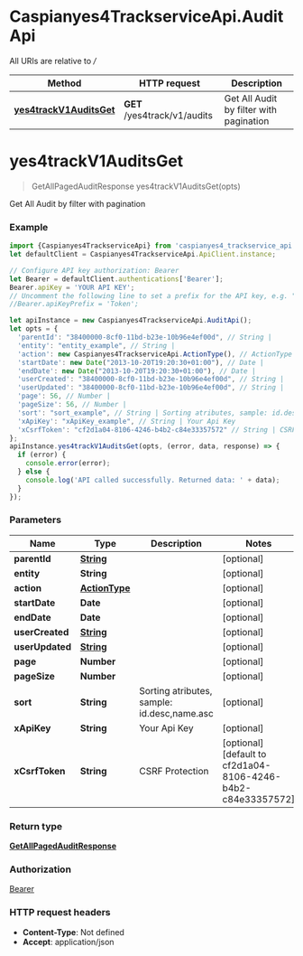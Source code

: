 # Caspianyes4TrackserviceApi.AuditApi

All URIs are relative to */*

Method | HTTP request | Description
------------- | ------------- | -------------
[**yes4trackV1AuditsGet**](AuditApi.md#yes4trackV1AuditsGet) | **GET** /yes4track/v1/audits | Get All Audit by filter with pagination

<a name="yes4trackV1AuditsGet"></a>
# **yes4trackV1AuditsGet**
> GetAllPagedAuditResponse yes4trackV1AuditsGet(opts)

Get All Audit by filter with pagination

### Example
```javascript
import {Caspianyes4TrackserviceApi} from 'caspianyes4_trackservice_api';
let defaultClient = Caspianyes4TrackserviceApi.ApiClient.instance;

// Configure API key authorization: Bearer
let Bearer = defaultClient.authentications['Bearer'];
Bearer.apiKey = 'YOUR API KEY';
// Uncomment the following line to set a prefix for the API key, e.g. "Token" (defaults to null)
//Bearer.apiKeyPrefix = 'Token';

let apiInstance = new Caspianyes4TrackserviceApi.AuditApi();
let opts = { 
  'parentId': "38400000-8cf0-11bd-b23e-10b96e4ef00d", // String | 
  'entity': "entity_example", // String | 
  'action': new Caspianyes4TrackserviceApi.ActionType(), // ActionType | 
  'startDate': new Date("2013-10-20T19:20:30+01:00"), // Date | 
  'endDate': new Date("2013-10-20T19:20:30+01:00"), // Date | 
  'userCreated': "38400000-8cf0-11bd-b23e-10b96e4ef00d", // String | 
  'userUpdated': "38400000-8cf0-11bd-b23e-10b96e4ef00d", // String | 
  'page': 56, // Number | 
  'pageSize': 56, // Number | 
  'sort': "sort_example", // String | Sorting atributes, sample: id.desc,name.asc
  'xApiKey': "xApiKey_example", // String | Your Api Key
  'xCsrfToken': "cf2d1a04-8106-4246-b4b2-c84e33357572" // String | CSRF Protection
};
apiInstance.yes4trackV1AuditsGet(opts, (error, data, response) => {
  if (error) {
    console.error(error);
  } else {
    console.log('API called successfully. Returned data: ' + data);
  }
});
```

### Parameters

Name | Type | Description  | Notes
------------- | ------------- | ------------- | -------------
 **parentId** | [**String**](.md)|  | [optional] 
 **entity** | **String**|  | [optional] 
 **action** | [**ActionType**](.md)|  | [optional] 
 **startDate** | **Date**|  | [optional] 
 **endDate** | **Date**|  | [optional] 
 **userCreated** | [**String**](.md)|  | [optional] 
 **userUpdated** | [**String**](.md)|  | [optional] 
 **page** | **Number**|  | [optional] 
 **pageSize** | **Number**|  | [optional] 
 **sort** | **String**| Sorting atributes, sample: id.desc,name.asc | [optional] 
 **xApiKey** | **String**| Your Api Key | [optional] 
 **xCsrfToken** | **String**| CSRF Protection | [optional] [default to cf2d1a04-8106-4246-b4b2-c84e33357572]

### Return type

[**GetAllPagedAuditResponse**](GetAllPagedAuditResponse.md)

### Authorization

[Bearer](../README.md#Bearer)

### HTTP request headers

 - **Content-Type**: Not defined
 - **Accept**: application/json

